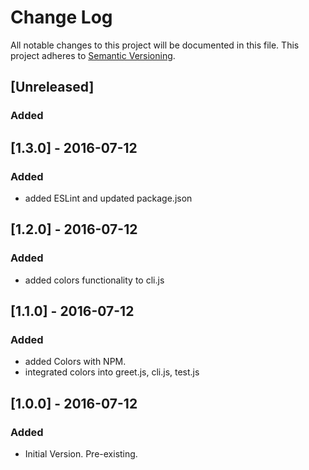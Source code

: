 # Change Log
All notable changes to this project will be documented in this file.
This project adheres to [Semantic Versioning](http://semver.org/).

## [Unreleased]
### Added

## [1.3.0] - 2016-07-12
### Added
- added ESLint and updated package.json


## [1.2.0] - 2016-07-12
### Added
- added colors functionality to cli.js

## [1.1.0] - 2016-07-12
### Added
- added Colors with NPM.
- integrated colors into greet.js, cli.js, test.js

## [1.0.0] - 2016-07-12
### Added
- Initial Version. Pre-existing.
